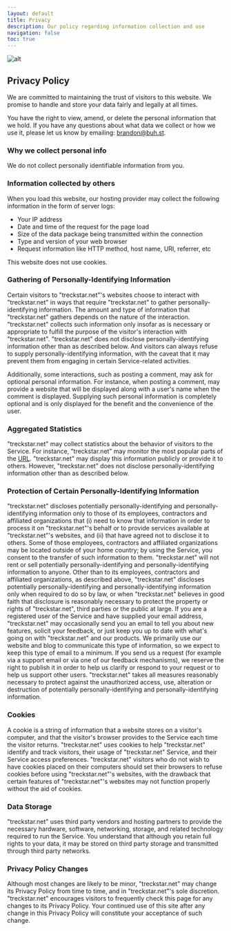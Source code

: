 ```yaml
---
layout: default
title: Privacy
description: Our policy regarding information collection and use
navigation: false
toc: true
---
```


![alt](/img/illustrations/scenes/draw-2.svg)

## Privacy Policy
We are committed to maintaining the trust of visitors to this website. We promise to handle and store your data fairly and legally at all times.

You have the right to view, amend, or delete the personal information that we hold. If you have any questions about what data we collect or how we use it, please let us know by emailing: brandon@buh.st.

### Why we collect personal info

We do not collect personally identifiable information from you.

### Information collected by others

When you load this website, our hosting provider may collect the following information in the form of server logs:

- Your IP address
- Date and time of the request for the page load
- Size of the data package being transmitted within the connection
- Type and version of your web browser
- Request information like HTTP method, host name, URI, referrer, etc

This website does not use cookies.

### Gathering of Personally-Identifying Information
Certain visitors to "treckstar.net"'s websites choose to interact with "treckstar.net" in ways that require "treckstar.net" to gather personally-identifying information. The amount and type of information that "treckstar.net" gathers depends on the nature of the interaction. "treckstar.net" collects such information only insofar as is necessary or appropriate to fulfill the purpose of the visitor's interaction with "treckstar.net". "treckstar.net" does not disclose personally-identifying information other than as described below. And visitors can always refuse to supply personally-identifying information, with the caveat that it may prevent them from engaging in certain Service-related activities.

Additionally, some interactions, such as posting a comment, may ask for optional personal information. For instance, when posting a comment, may provide a website that will be displayed along with a user's name when the comment is displayed. Supplying such personal information is completely optional and is only displayed for the benefit and the convenience of the user.

### Aggregated Statistics
 "treckstar.net" may collect statistics about the behavior of visitors to the Service. For instance, "treckstar.net" may monitor the most popular parts of the [URL](#aggregated-statistics). "treckstar.net" may display this information publicly or provide it to others. However, "treckstar.net" does not disclose personally-identifying information other than as described below.

### Protection of Certain Personally-Identifying Information
 "treckstar.net" discloses potentially personally-identifying and personally-identifying information only to those of its employees, contractors and affiliated organizations that (i) need to know that information in order to process it on "treckstar.net"'s behalf or to provide services available at "treckstar.net"'s websites, and (ii) that have agreed not to disclose it to others. Some of those employees, contractors and affiliated organizations may be located outside of your home country; by using the Service, you consent to the transfer of such information to them. "treckstar.net" will not rent or sell potentially personally-identifying and personally-identifying information to anyone. Other than to its employees, contractors and affiliated organizations, as described above, "treckstar.net" discloses potentially personally-identifying and personally-identifying information only when required to do so by law, or when "treckstar.net" believes in good faith that disclosure is reasonably necessary to protect the property or rights of "treckstar.net", third parties or the public at large. If you are a registered user of the Service and have supplied your email address, "treckstar.net" may occasionally send you an email to tell you about new features, solicit your feedback, or just keep you up to date with what's going on with "treckstar.net" and our products. We primarily use our website and blog to communicate this type of information, so we expect to keep this type of email to a minimum. If you send us a request (for example via a support email or via one of our feedback mechanisms), we reserve the right to publish it in order to help us clarify or respond to your request or to help us support other users. "treckstar.net" takes all measures reasonably necessary to protect against the unauthorized access, use, alteration or destruction of potentially personally-identifying and personally-identifying information.

### Cookies
A cookie is a string of information that a website stores on a visitor's computer, and that the visitor's browser provides to the Service each time the visitor returns. "treckstar.net" uses cookies to help "treckstar.net" identify and track visitors, their usage of "treckstar.net" Service, and their Service access preferences. "treckstar.net" visitors who do not wish to have cookies placed on their computers should set their browsers to refuse cookies before using "treckstar.net"'s websites, with the drawback that certain features of "treckstar.net"'s websites may not function properly without the aid of cookies.

### Data Storage
 "treckstar.net" uses third party vendors and hosting partners to provide the necessary hardware, software, networking, storage, and related technology required to run the Service. You understand that although you retain full rights to your data, it may be stored on third party storage and transmitted through third party networks.

### Privacy Policy Changes
Although most changes are likely to be minor, "treckstar.net" may change its Privacy Policy from time to time, and in "treckstar.net"'s sole discretion. "treckstar.net" encourages visitors to frequently check this page for any changes to its Privacy Policy. Your continued use of this site after any change in this Privacy Policy will constitute your acceptance of such change.

